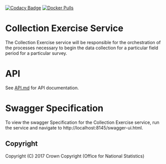 [![Codacy Badge](https://api.codacy.com/project/badge/Grade/68211df3f35e44fbb3fe01da5151a8b9)](https://www.codacy.com/app/sdcplatform/rm-collection-exercise-service?utm_source=github.com&amp;utm_medium=referral&amp;utm_content=ONSdigital/rm-collection-exercise-service&amp;utm_campaign=Badge_Grade) [![Docker Pulls](https://img.shields.io/docker/pulls/sdcplatform/collectionexercisesvc.svg)]()

# Collection Exercise Service
The Collection Exercise service will be responsible for the orchestration of the processes necessary to begin the data collection for a particular field period for a particular survey.

# API
See [API.md](https://github.com/ONSdigital/rm-collection-exercise-service/blob/master/API.md) for API documentation.

# Swagger Specification
To view the swagger Specification for the Collection Exercise service, run the service and navigate to http://localhost:8145/swagger-ui.html.

## Copyright
Copyright (C) 2017 Crown Copyright (Office for National Statistics)
